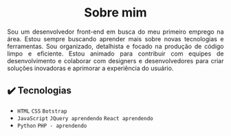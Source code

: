 <h1 align="center">Sobre mim</h1>
<p align="justify">Sou um desenvolvedor front-end em busca do meu primeiro emprego na área. Estou sempre buscando aprender mais sobre novas tecnologias e ferramentas. Sou organizado, detalhista e focado na produção de código limpo e eficiente. Estou animado para contribuir com equipes de desenvolvimento e colaborar com designers e desenvolvedores para criar soluções inovadoras e aprimorar a experiência do usuário.</p>
<h2>✔️ Tecnologias</h2>

- ``HTML`` ``CSS`` ``Botstrap``
- ``JavaScript`` ``JQuery aprendendo`` ``React aprendendo``
- ``Python`` ``PHP - aprendendo``
